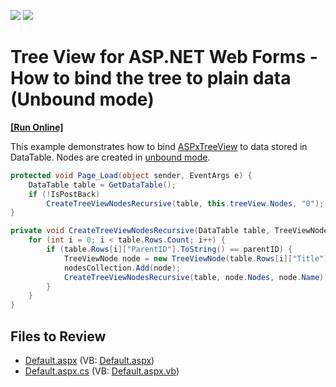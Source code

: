 <!-- default badges list -->
[![](https://img.shields.io/badge/Open_in_DevExpress_Support_Center-FF7200?style=flat-square&logo=DevExpress&logoColor=white)](https://supportcenter.devexpress.com/ticket/details/E2873)
[![](https://img.shields.io/badge/📖_How_to_use_DevExpress_Examples-e9f6fc?style=flat-square)](https://docs.devexpress.com/GeneralInformation/403183)
<!-- default badges end -->

# Tree View for ASP.NET Web Forms - How to bind the tree to plain data (Unbound mode)
<!-- run online -->
**[[Run Online]](https://codecentral.devexpress.com/e2873/)**
<!-- run online end -->

This example demonstrates how to bind [ASPxTreeView](https://docs.devexpress.com/AspNet/DevExpress.Web.ASPxTreeView) to data stored in DataTable. Nodes are created in [unbound mode](https://docs.devexpress.com/AspNet/3978/components/tree-list/concepts/binding-to-data/unbound-mode).

```csharp
protected void Page_Load(object sender, EventArgs e) {
    DataTable table = GetDataTable();
    if (!IsPostBack)
        CreateTreeViewNodesRecursive(table, this.treeView.Nodes, "0");
}

private void CreateTreeViewNodesRecursive(DataTable table, TreeViewNodeCollection nodesCollection, string parentID) {
    for (int i = 0; i < table.Rows.Count; i++) {
        if (table.Rows[i]["ParentID"].ToString() == parentID) {
            TreeViewNode node = new TreeViewNode(table.Rows[i]["Title"].ToString(), table.Rows[i]["ID"].ToString());
            nodesCollection.Add(node);
            CreateTreeViewNodesRecursive(table, node.Nodes, node.Name);
        }
    }
}
```

## Files to Review

* [Default.aspx](./CS/WebSite/Default.aspx) (VB: [Default.aspx](./VB/WebSite/Default.aspx))
* [Default.aspx.cs](./CS/WebSite/Default.aspx.cs) (VB: [Default.aspx.vb](./VB/WebSite/Default.aspx.vb))
